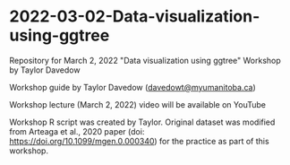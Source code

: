 # 2022-03-02-Data-visualization-using-ggtree
Repository for March 2, 2022 "Data visualization using ggtree" Workshop by Taylor Davedow

Workshop guide by Taylor Davedow (davedowt@myumanitoba.ca)

Workshop lecture (March 2, 2022) video will be available on YouTube

Workshop R script was created by Taylor.
Original dataset was modified from Arteaga et al., 2020 paper (doi: https://doi.org/10.1099/mgen.0.000340) for the practice as part of this workshop.
